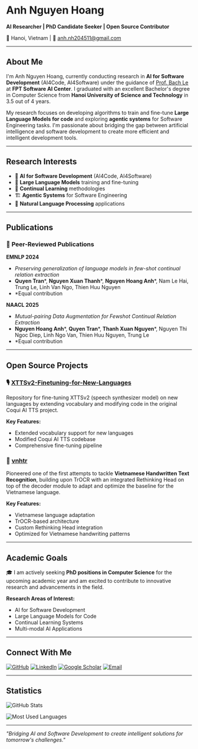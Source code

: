 # Anh Nguyen Hoang

**AI Researcher | PhD Candidate Seeker | Open Source Contributor**

📍 Hanoi, Vietnam | 📧 anh.nh204511@gmail.com

---

## About Me

I'm Anh Nguyen Hoang, currently conducting research in **AI for Software Development** (AI4Code, AI4Software) under the guidance of [Prof. Bach Le](https://xuanbachle.github.io/) at **FPT Software AI Center**. I graduated with an excellent Bachelor's degree in Computer Science from **Hanoi University of Science and Technology** in 3.5 out of 4 years.

My research focuses on developing algorithms to train and fine-tune **Large Language Models for code** and exploring **agentic systems** for Software Engineering tasks. I'm passionate about bridging the gap between artificial intelligence and software development to create more efficient and intelligent development tools.

---

## Research Interests

- 🤖 **AI for Software Development** (AI4Code, AI4Software)
- 🧠 **Large Language Models** training and fine-tuning
- 🔄 **Continual Learning** methodologies
- 🏗️ **Agentic Systems** for Software Engineering
- 🔬 **Natural Language Processing** applications

---

## Publications

### 📄 **Peer-Reviewed Publications**

**EMNLP 2024**
- *Preserving generalization of language models in few-shot continual relation extraction*
- **Quyen Tran***, **Nguyen Xuan Thanh***, **Nguyen Hoang Anh***, Nam Le Hai, Trung Le, Linh Van Ngo, Thien Huu Nguyen
- *Equal contribution

**NAACL 2025**
- *Mutual-pairing Data Augmentation for Fewshot Continual Relation Extraction*
- **Nguyen Hoang Anh***, **Quyen Tran***, **Thanh Xuan Nguyen***, Nguyen Thi Ngoc Diep, Linh Ngo Van, Thien Huu Nguyen, Trung Le
- *Equal contribution

---

## Open Source Projects

### 🎙️ [XTTSv2-Finetuning-for-New-Languages](https://github.com/anhnh2002/XTTSv2-Finetuning-for-New-Languages)
Repository for fine-tuning XTTSv2 (speech synthesizer model) on new languages by extending vocabulary and modifying code in the original Coqui AI TTS project.

**Key Features:**
- Extended vocabulary support for new languages
- Modified Coqui AI TTS codebase
- Comprehensive fine-tuning pipeline

### 📝 [vnhtr](https://github.com/anhnh2002/vnhtr)
Pioneered one of the first attempts to tackle **Vietnamese Handwritten Text Recognition**, building upon TrOCR with an integrated Rethinking Head on top of the decoder module to adapt and optimize the baseline for the Vietnamese language.

**Key Features:**
- Vietnamese language adaptation
- TrOCR-based architecture
- Custom Rethinking Head integration
- Optimized for Vietnamese handwriting patterns

---

## Academic Goals

🎓 I am actively seeking **PhD positions in Computer Science** for the upcoming academic year and am excited to contribute to innovative research and advancements in the field.

**Research Areas of Interest:**
- AI for Software Development
- Large Language Models for Code
- Continual Learning Systems
- Multi-modal AI Applications

---

## Connect With Me

[![GitHub](https://img.shields.io/badge/GitHub-100000?style=for-the-badge&logo=github&logoColor=white)](https://github.com/anhnh2002)
[![LinkedIn](https://img.shields.io/badge/LinkedIn-0077B5?style=for-the-badge&logo=linkedin&logoColor=white)](https://www.linkedin.com/in/anh-nguyen-hoang-20860a252/)
[![Google Scholar](https://img.shields.io/badge/Google%20Scholar-4285F4?style=for-the-badge&logo=google-scholar&logoColor=white)](https://scholar.google.com/citations?user=FjCF32MAAAAJ&hl=vi&authuser=1)
[![Email](https://img.shields.io/badge/Email-D14836?style=for-the-badge&logo=gmail&logoColor=white)](mailto:anh.nh204511@gmail.com)

---

## Statistics

![GitHub Stats](https://github-readme-stats.vercel.app/api?username=anhnh2002&show_icons=true&theme=radical)

![Most Used Languages](https://github-readme-stats.vercel.app/api/top-langs/?username=anhnh2002&layout=compact&theme=radical)

---

*"Bridging AI and Software Development to create intelligent solutions for tomorrow's challenges."*